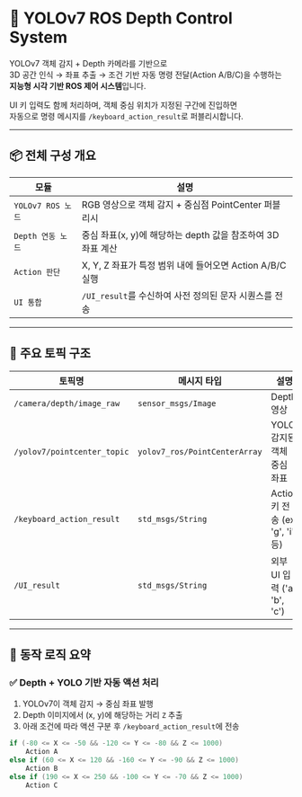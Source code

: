 # 🤖 YOLOv7 ROS Depth Control System

YOLOv7 객체 감지 + Depth 카메라를 기반으로  
3D 공간 인식 → 좌표 추출 → 조건 기반 자동 명령 전달(Action A/B/C)을 수행하는  
**지능형 시각 기반 ROS 제어 시스템**입니다.

UI 키 입력도 함께 처리하며, 객체 중심 위치가 지정된 구간에 진입하면  
자동으로 명령 메시지를 `/keyboard_action_result`로 퍼블리시합니다.

---

## 📦 전체 구성 개요

| 모듈 | 설명 |
|------|------|
| `YOLOv7 ROS 노드` | RGB 영상으로 객체 감지 + 중심점 PointCenter 퍼블리시 |
| `Depth 연동 노드` | 중심 좌표(x, y)에 해당하는 depth 값을 참조하여 3D 좌표 계산 |
| `Action 판단` | X, Y, Z 좌표가 특정 범위 내에 들어오면 Action A/B/C 실행 |
| `UI 통합` | `/UI_result`를 수신하여 사전 정의된 문자 시퀀스를 전송 |

---

## 🧩 주요 토픽 구조

| 토픽명 | 메시지 타입 | 설명 |
|--------|--------------|------|
| `/camera/depth/image_raw` | `sensor_msgs/Image` | Depth 영상 |
| `/yolov7/pointcenter_topic` | `yolov7_ros/PointCenterArray` | YOLO 감지된 객체 중심 좌표 |
| `/keyboard_action_result` | `std_msgs/String` | Action 키 전송 (ex. 'g', 'i' 등) |
| `/UI_result` | `std_msgs/String` | 외부 UI 입력 ('a', 'b', 'c') |

---

## 🎯 동작 로직 요약

### ✅ Depth + YOLO 기반 자동 액션 처리

1. YOLOv7이 객체 감지 → 중심 좌표 발행  
2. Depth 이미지에서 (x, y)에 해당하는 거리 `Z` 추출  
3. 아래 조건에 따라 액션 구분 후 `/keyboard_action_result`에 전송

```cpp
if (-80 <= X <= -50 && -120 <= Y <= -80 && Z <= 1000)
    Action A
else if (60 <= X <= 120 && -160 <= Y <= -90 && Z <= 1000)
    Action B
else if (190 <= X <= 250 && -100 <= Y <= -70 && Z <= 1000)
    Action C
